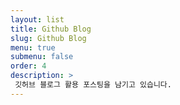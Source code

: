 ```yaml
---
layout: list
title: Github Blog
slug: Github Blog
menu: true
submenu: false
order: 4
description: >
 깃허브 블로그 활용 포스팅을 남기고 있습니다.
---
```


